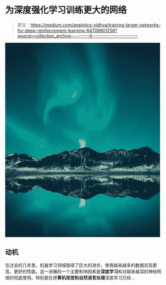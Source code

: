 # 为深度强化学习训练更大的网络

> 原文：<https://medium.com/analytics-vidhya/training-larger-networks-for-deep-reinforcement-learning-64709901256?source=collection_archive---------4----------------------->

![](img/fec128b2b3e177a6c823da76a4276b02.png)

## 动机

在过去的几年里，机器学习领域取得了巨大的进步。使用越来越多的数据实现更高、更好的性能。这一进展的一个主要影响因素是**深度学习**和对越来越深的神经网络的彻底使用。特别是在**计算机视觉和自然语言处理**深度学习已经…